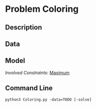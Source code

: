 # Problem Coloring

## Description



## Data



## Model

*Involved Constraints*: [Maximum](https://pycsp.org/documentation/constraints/Maximum)


## Command Line

```shell
python3 Coloring.py -data=TODO [-solve]
```


